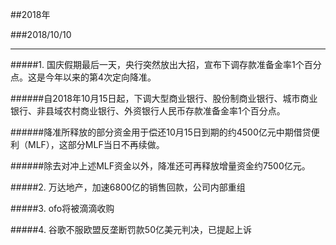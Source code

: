 ##2018年

###2018/10/10

---

#####1. 国庆假期最后一天，央行突然放出大招，宣布下调存款准备金率1个百分点。这是今年以来的第4次定向降准。


######自2018年10月15日起，下调大型商业银行、股份制商业银行、城市商业银行、非县域农村商业银行、外资银行人民币存款准备金率1个百分点。

######降准所释放的部分资金用于偿还10月15日到期的约4500亿元中期借贷便利（MLF），这部分MLF当日不再续做。

######除去对冲上述MLF资金以外，降准还可再释放增量资金约7500亿元。

#####2. 万达地产，加速6800亿的销售回款，公司内部重组

#####3. ofo将被滴滴收购

#####4. 谷歌不服欧盟反垄断罚款50亿美元判决，已提起上诉